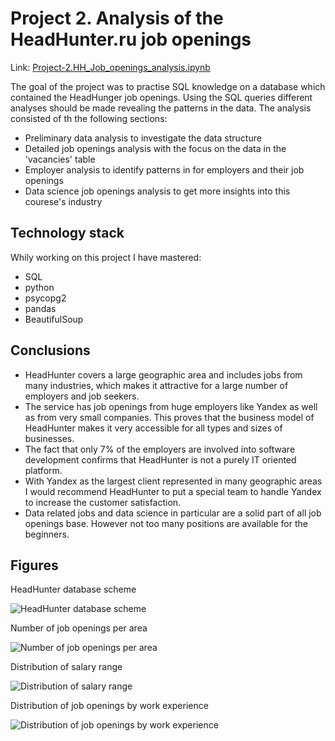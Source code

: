 # Project 2. Analysis of the HeadHunter.ru job openings
Link: [Project-2.HH_Job_openings_analysis.ipynb](https://github.com/helios12/DataScienceProjects/blob/main/projects/project-2/Project-2.HH_Job_openings_analysis.ipynb)

The goal of the project was to practise SQL knowledge on a database which contained the HeadHunger job openings. Using the SQL queries different analyses should be made revealing the patterns in the data. The analysis consisted of th the following sections:

* Preliminary data analysis to investigate the data structure
* Detailed job openings analysis with the focus on the data in the 'vacancies' table
* Employer analysis to identify patterns in for employers and their job openings
* Data science job openings analysis to get more insights into this courese's industry 

## Technology stack
Whily working on this project I have mastered:

* SQL
* python
* psycopg2
* pandas
* BeautifulSoup

## Conclusions
* HeadHunter covers a large geographic area and includes jobs from many industries, which makes it attractive for a large number of employers and job seekers.
* The service has job openings from huge employers like Yandex as well as from very small companies. This proves that the business model of HeadHunter makes it very accessible for all types and sizes of businesses. 
* The fact that only 7% of the employers are involved into software development confirms that HeadHunter is not a purely IT oriented platform.
* With Yandex as the largest client represented in many geographic areas I would recommend HeadHunter to put a special team to handle Yandex to increase the customer satisfaction.
* Data related jobs and data science in particular are a solid part of all job openings base. However not too many positions are available for the beginners. 

## Figures
HeadHunter database scheme

![HeadHunter database scheme](https://i.imgur.com/lxdiHWE.png)

Number of job openings per area

![Number of job openings per area](https://i.imgur.com/rSRZUrM.png)

Distribution of salary range

![Distribution of salary range](https://i.imgur.com/kFe3lT0.png)

Distribution of job openings by work experience

![Distribution of job openings by work experience](https://i.imgur.com/xoUqnX7.png)